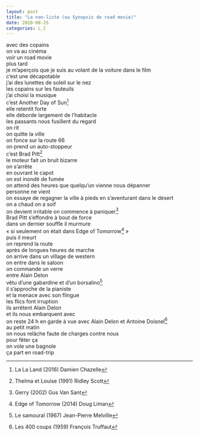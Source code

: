 ```yaml
---
layout: post
title: "La non-liste (ou Synopsis de road movie)"
date: 2020-08-25
categories: L_C
---
```


avec des copains  
on va au cinéma  
voir un road movie  
plus tard  
je m’aperçois que je suis au volant de la voiture dans le film  
c’est une décapotable  
j’ai des lunettes de soleil sur le nez  
les copains sur les fauteuils  
j’ai choisi la musique  
c’est Another Day of Sun[^1]   
elle retentit forte  
elle déborde largement de l’habitacle  
les passants nous fusillent du regard  
on rit  
on quitte la ville  
on fonce sur la route 66  
on prend un auto-stoppeur  
c’est  Brad Pitt[^2]   
le moteur fait un bruit bizarre  
on s’arrête  
en ouvrant le capot  
on est inondé de fumée  
on attend des heures que quelqu’un vienne nous dépanner  
personne ne vient  
on essaye de regagner la ville à pieds en s’aventurant dans le désert  
on a chaud on a soif  
on devient irritable on commence à paniquer[^3]  
Brad Pitt s’effondre à bout de force  
dans un dernier souffle il murmure  
« si seulement on était dans Edge of Tomorrow[^4] »  
puis il meurt  
on reprend la route  
après de longues heures de marche  
on arrive dans un village de western  
on entre dans le saloon  
on commande un verre  
entre Alain Delon  
vêtu d’une gabardine et d’un borsalino[^5]   
il s’approche de la pianiste  
et la menace avec son flingue  
les flics font irruption  
ils arrêtent Alain Delon  
et ils nous embarquent avec  
on reste 24 h en garde à vue avec Alain Delon et Antoine Doisnel[^6]  
au petit matin  
on nous relâche faute de charges contre nous  
pour fêter ça  
on vole une bagnole  
ça part en road-trip

[^1]: La La Land (2016) Damien Chazelle
[^2]: Thelma et Louise (1991) Ridley Scott
[^3]: Gerry (2002) Gus Van Sant
[^4]: Edge of Tomorrow (2014) Doug Liman
[^5]: Le samouraï (1967) Jean-Pierre Melville
[^6]: Les 400 coups (1959) François Truffaut

